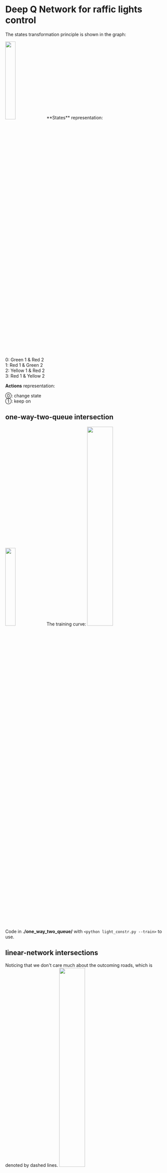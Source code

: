
# Deep Q Network for raffic lights control
The states transformation principle is shown in the graph:

<img src="https://github.com/quantumiracle/DQN_traffic_light_control/blob/master/states.png" width="25%">
**States** representation:

0: Green 1 & Red 2\
1: Red 1 & Green 2\
2: Yellow 1 & Red 2\
3: Red 1 & Yellow 2

__Actions__ representation:

⓪: change state\
①: keep on

## one-way-two-queue intersection
<img src="https://github.com/quantumiracle/DQN_traffic_light_control/blob/master/one_way_two_queue.png" width="25%">
The training curve:
<img src="https://github.com/quantumiracle/DQN_traffic_light_control/blob/master/train.png" width="40%">

Code in **./one_way_two_queue/** with `<python light_constr.py --train>` to use.

## linear-network intersections
Noticing that we don't care much about the outcoming roads, which is denoted by dashed lines.
<img src="https://github.com/quantumiracle/DQN_traffic_light_control/blob/master/linear_network.png" width="40%">

States transformation in experiments:
<img src="https://github.com/quantumiracle/DQN_traffic_light_control/blob/master/2*1.png" width="40%">


Code in **./linear_network/** with `<python lights.py --train>` to use.

## grid-square-network intersections
<img src="https://github.com/quantumiracle/DQN_traffic_light_control/blob/master/grid_square_network.png" width="40%">

States transformation in experiments:
<img src="https://github.com/quantumiracle/DQN_traffic_light_control/blob/master/4*4.png" width="40%">
The training curve:
<img src="https://github.com/quantumiracle/DQN_traffic_light_control/blob/master/2*2_100m.png" width="40%">

Code in **./one_way_two_queue/** with `<python lights.py --train>` to use.
